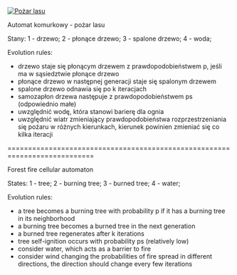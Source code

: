 [![Pożar lasu](https://img.youtube.com/vi/nsmnCwWA4ng/0.jpg)](https://www.youtube.com/watch?v=nsmnCwWA4ng)

Automat komurkowy - pożar lasu

Stany:
1 - drzewo;
2 - płonące drzewo;
3 - spalone drzewo;
4 - woda;

Evolution rules:
- drzewo staje się płonącym drzewem z prawdopodobieństwem p, jeśli ma w sąsiedztwie płonące drzewo
- płonące drzewo w następnej generacji staje się spalonym drzewem
- spalone drzewo odnawia się po k iteracjach
- samozapłon drzewa następuje z prawdopodobieństwem ps (odpowiednio małe)
- uwzględnić wodę, która stanowi barierę dla ognia
- uwzględnić wiatr zmieniający prawdopodobieństwa rozprzestrzeniania się pożaru w różnych kierunkach, kierunek powinien zmieniać się co kilka iteracji

===========================================================================

Forest fire cellular automaton

States:
1 - tree;
2 - burning tree;
3 - burned tree;
4 - water;

Evolution rules:
- a tree becomes a burning tree with probability p if it has a burning tree in its neighborhood
- a burning tree becomes a burned tree in the next generation
- a burned tree regenerates after k iterations
- tree self-ignition occurs with probability ps (relatively low)
- consider water, which acts as a barrier to fire
- consider wind changing the probabilities of fire spread in different directions, the direction should change every few iterations
